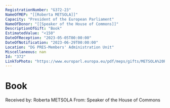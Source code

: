 ```yaml
---
RegistrationNumber: "G372-23"
NameOfMEP: "[[Roberta METSOLA]]"
Capacity: "President of the European Parliament"
NameOfDonor: "[[Speaker of the House of Commons]]"
DescriptionOfGift: "Book"
EstimatedValue: "<150"
DateOfReception: "2023-05-05T00:00:00"
DateOfNotification: "2023-06-29T00:00:00"
Location: "DG PRES-Members' Administration Unit"
Miscellaneous: nan
Id: "372"
LinkToPhoto: "https://www.europarl.europa.eu/pdf/meps/gifts/METSOLA%20Roberta_G372-23.jpg#"
---
```


# Book

Received by: Roberta METSOLA
From: Speaker of the House of Commons
